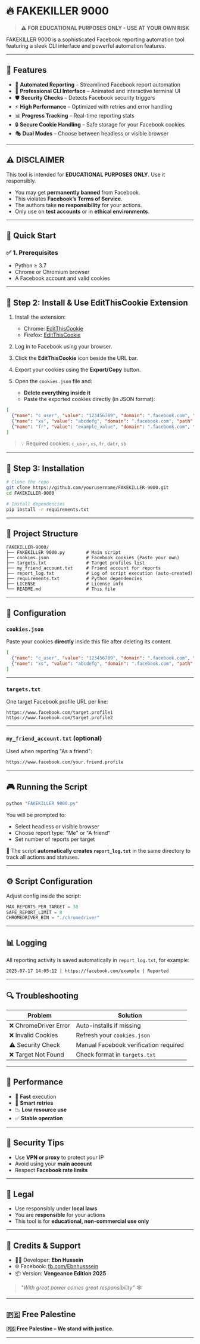 # 🔥 FAKEKILLER 9000

> ⚠️ **FOR EDUCATIONAL PURPOSES ONLY - USE AT YOUR OWN RISK**

FAKEKILLER 9000 is a sophisticated Facebook reporting automation tool featuring a sleek CLI interface and powerful automation features.

---

## 🎯 Features

- 🔄 **Automated Reporting** – Streamlined Facebook report automation  
- 🎨 **Professional CLI Interface** – Animated and interactive terminal UI  
- 🛡️ **Security Checks** – Detects Facebook security triggers  
- ⚡ **High Performance** – Optimized with retries and error handling  
- 📊 **Progress Tracking** – Real-time reporting stats  
- 🔒 **Secure Cookie Handling** – Safe storage for your Facebook cookies  
- 🎭 **Dual Modes** – Choose between headless or visible browser  

---

## ⚠️ DISCLAIMER

This tool is intended for **EDUCATIONAL PURPOSES ONLY**. Use it responsibly.

- You may get **permanently banned** from Facebook.
- This violates **Facebook’s Terms of Service**.
- The authors take **no responsibility** for your actions.
- Only use on **test accounts** or in **ethical environments**.

---

## 🚀 Quick Start

### ✅ 1. Prerequisites

- Python ≥ 3.7
- Chrome or Chromium browser
- A Facebook account and valid cookies

---

## 🍪 Step 2: Install & Use EditThisCookie Extension

1. Install the extension:

   - Chrome: [EditThisCookie](https://chromewebstore.google.com/detail/editthiscookie-v3/ojfebgpkimhlhcblbalbfjblapadhbol)
   - Firefox: [EditThisCookie](https://addons.mozilla.org/en-US/firefox/addon/editthiscookie-lastest-edition/)

2. Log in to Facebook using your browser.

3. Click the **EditThisCookie** icon beside the URL bar.

4. Export your cookies using the **Export/Copy** button.

5. Open the `cookies.json` file and:
   - **Delete everything inside it**
   - Paste the exported cookies directly (in JSON format):

```json
[
  {"name": "c_user", "value": "123456789", "domain": ".facebook.com", "path": "/", "secure": true},
  {"name": "xs", "value": "abcdefg", "domain": ".facebook.com", "path": "/", "secure": true},
  {"name": "fr", "value": "example_value", "domain": ".facebook.com", "path": "/", "secure": true}
]
```

> 💡 Required cookies: `c_user`, `xs`, `fr`, `datr`, `sb`

---

## 💾 Step 3: Installation

```bash
# Clone the repo
git clone https://github.com/yourusername/FAKEKILLER-9000.git
cd FAKEKILLER-9000

# Install dependencies
pip install -r requirements.txt
```

---

## 📁 Project Structure

```
FAKEKILLER-9000/
├── FAKEKILLER 9000.py        # Main script
├── cookies.json              # Facebook cookies (Paste your own)
├── targets.txt               # Target profiles list
├── my_friend_account.txt     # Friend account for reports
├── report_log.txt            # Log of script execution (auto-created)
├── requirements.txt          # Python dependencies
├── LICENSE                   # License info
└── README.md                 # This file
```

---

## 🔧 Configuration

### `cookies.json`

Paste your cookies **directly** inside this file after deleting its content.

```json
[
  {"name": "c_user", "value": "123456789", "domain": ".facebook.com", "path": "/", "secure": true},
  {"name": "xs", "value": "abcdefg", "domain": ".facebook.com", "path": "/", "secure": true}
]
```

---

### `targets.txt`

One target Facebook profile URL per line:

```
https://www.facebook.com/target.profile1
https://www.facebook.com/target.profile2
```

---

### `my_friend_account.txt` (optional)

Used when reporting "As a friend":

```
https://www.facebook.com/your.friend.profile
```

---

## 🎮 Running the Script

```bash
python "FAKEKILLER 9000.py"
```

You will be prompted to:

- Select headless or visible browser
- Choose report type: "Me" or "A friend"
- Set number of reports per target

📝 The script **automatically creates `report_log.txt`** in the same directory to track all actions and statuses.

---

## ⚙️ Script Configuration

Adjust config inside the script:

```python
MAX_REPORTS_PER_TARGET = 30
SAFE_REPORT_LIMIT = 8
CHROMEDRIVER_BIN = "./chromedriver"
```

---

## 📊 Logging

All reporting activity is saved automatically in `report_log.txt`, for example:

```
2025-07-17 14:05:12 | https://facebook.com/example | Reported
```

---

## 🔍 Troubleshooting

| Problem                    | Solution                                |
|---------------------------|------------------------------------------|
| ❌ ChromeDriver Error      | Auto-installs if missing                |
| ❌ Invalid Cookies         | Refresh your `cookies.json`             |
| ⚠️ Security Check         | Manual Facebook verification required   |
| ❌ Target Not Found        | Check format in `targets.txt`           |

---

## 🧪 Performance

- 💨 **Fast** execution
- 🧠 **Smart retries**
- 📉 **Low resource use**
- ✅ **Stable operation**

---

## 🔐 Security Tips

- Use **VPN or proxy** to protect your IP
- Avoid using your **main account**
- Respect **Facebook rate limits**

---

## 📝 Legal

- Use responsibly under **local laws**
- You are **responsible** for your actions
- This tool is for **educational, non-commercial use only**

---

## 🤝 Credits & Support

- 👨‍💻 Developer: **Ebn Hussein**
- 🌐 Facebook: [fb.com/Ebnhusssein](https://www.facebook.com/Ebnhusssein)
- 📦 Version: **Vengeance Edition 2025**

> _"With great power comes great responsibility"_ 🕸️

---

## 🇵🇸 Free Palestine

**🇵🇸 Free Palestine – We stand with justice.**

---
